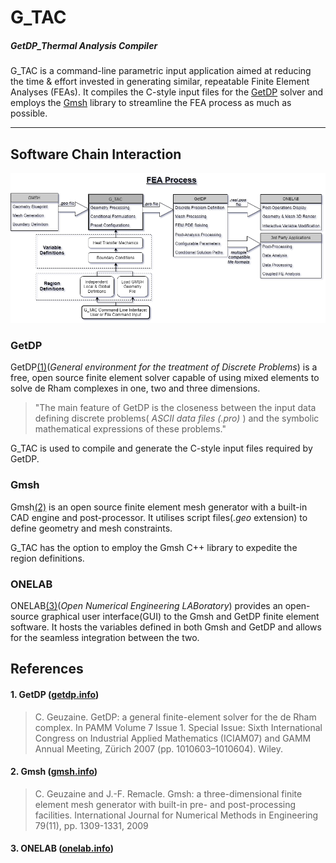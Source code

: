 # G_TAC
##### GetDP_Thermal Analysis Compiler

G_TAC is a command-line parametric input application aimed at reducing the time & effort invested in generating similar, repeatable Finite Element Analyses (FEAs).
It compiles the C-style input files for the [GetDP](#getdp) solver and employs the [Gmsh](#gmsh) library to streamline the FEA process as much as possible.

---
## Software Chain Interaction
![Process Flow](doc/images/G_TAC_ProcessFlow.png?raw=true)
### GetDP
GetDP[(1)](#1-getdp-getdpinfo)(*General environment for the treatment of Discrete Problems*) is a free, open source finite element solver capable of using mixed elements to solve de Rham complexes in one, two and three dimensions.
>"The main feature of GetDP is the closeness between the input data defining discrete problems( *ASCII data files (.pro)* ) and the symbolic mathematical expressions of these problems."

G_TAC is used to compile and generate the C-style input files required by GetDP.

### Gmsh
Gmsh[(2)](#2-gmsh-gmshinfo) is an open source finite element mesh generator with a built-in CAD engine and post-processor.
It utilises script files(*.geo* extension) to define geometry and mesh constraints.

G_TAC has the option to employ the Gmsh C++ library to expedite the region definitions.

### ONELAB
ONELAB[(3)](#3-onelab-onelabinfo)(*Open Numerical Engineering LABoratory*) provides an open-source graphical user interface(GUI) to the Gmsh and GetDP finite element software.
It hosts the variables defined in both Gmsh and GetDP and allows for the seamless integration between the two.




## References
#### 1. GetDP ([getdp.info](http://getdp.info))
>  C. Geuzaine. GetDP: a general finite-element solver for the de Rham complex. In PAMM Volume 7 Issue 1. Special Issue: Sixth International Congress on Industrial Applied Mathematics (ICIAM07) and GAMM Annual Meeting, Zürich 2007 (pp. 1010603–1010604). Wiley.

#### 2. Gmsh ([gmsh.info](http://gmsh.info))
> C. Geuzaine and J.-F. Remacle. Gmsh: a three-dimensional finite element mesh generator with built-in pre- and post-processing facilities. International Journal for Numerical Methods in Engineering 79(11), pp. 1309-1331, 2009

#### 3. ONELAB ([onelab.info](http://onelab.info))
